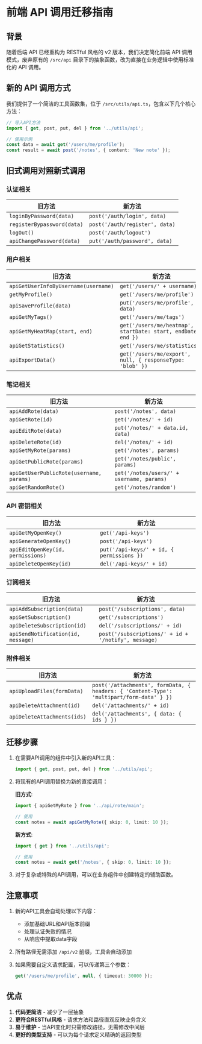 # 前端 API 调用迁移指南

## 背景

随着后端 API 已经重构为 RESTful 风格的 v2 版本，我们决定简化前端 API 调用模式，废弃原有的 `/src/api` 目录下的抽象函数，改为直接在业务逻辑中使用标准化的 API 调用。

## 新的 API 调用方式

我们提供了一个简洁的工具函数集，位于 `/src/utils/api.ts`，包含以下几个核心方法：

```typescript
// 导入API方法
import { get, post, put, del } from '../utils/api';

// 使用示例
const data = await get('/users/me/profile');
const result = await post('/notes', { content: 'New note' });
```

## 旧式调用对照新式调用

### 认证相关

| 旧方法                     | 新方法                         |
| -------------------------- | ------------------------------ |
| `loginByPassword(data)`    | `post('/auth/login', data)`    |
| `registerBypassword(data)` | `post('/auth/register', data)` |
| `logOut()`                 | `post('/auth/logout')`         |
| `apiChangePassword(data)`  | `put('/auth/password', data)`  |

### 用户相关

| 旧方法                               | 新方法                                                         |
| ------------------------------------ | -------------------------------------------------------------- |
| `apiGetUserInfoByUsername(username)` | `get('/users/' + username)`                                    |
| `getMyProfile()`                     | `get('/users/me/profile')`                                     |
| `apiSaveProfile(data)`               | `put('/users/me/profile', data)`                               |
| `apiGetMyTags()`                     | `get('/users/me/tags')`                                        |
| `apiGetMyHeatMap(start, end)`        | `get('/users/me/heatmap', { startDate: start, endDate: end })` |
| `apiGetStatistics()`                 | `get('/users/me/statistics')`                                  |
| `apiExportData()`                    | `get('/users/me/export', null, { responseType: 'blob' })`      |

### 笔记相关

| 旧方法                                   | 新方法                                    |
| ---------------------------------------- | ----------------------------------------- |
| `apiAddRote(data)`                       | `post('/notes', data)`                    |
| `apiGetRote(id)`                         | `get('/notes/' + id)`                     |
| `apiEditRote(data)`                      | `put('/notes/' + data.id, data)`          |
| `apiDeleteRote(id)`                      | `del('/notes/' + id)`                     |
| `apiGetMyRote(params)`                   | `get('/notes', params)`                   |
| `apiGetPublicRote(params)`               | `get('/notes/public', params)`            |
| `apiGetUserPublicRote(username, params)` | `get('/notes/users/' + username, params)` |
| `apiGetRandomRote()`                     | `get('/notes/random')`                    |

### API 密钥相关

| 旧方法                            | 新方法                                    |
| --------------------------------- | ----------------------------------------- |
| `apiGetMyOpenKey()`               | `get('/api-keys')`                        |
| `apiGenerateOpenKey()`            | `post('/api-keys')`                       |
| `apiEditOpenKey(id, permissions)` | `put('/api-keys/' + id, { permissions })` |
| `apiDeleteOpenKey(id)`            | `del('/api-keys/' + id)`                  |

### 订阅相关

| 旧方法                             | 新方法                                              |
| ---------------------------------- | --------------------------------------------------- |
| `apiAddSubscription(data)`         | `post('/subscriptions', data)`                      |
| `apiGetSubscription()`             | `get('/subscriptions')`                             |
| `apiDeleteSubscription(id)`        | `del('/subscriptions/' + id)`                       |
| `apiSendNotification(id, message)` | `post('/subscriptions/' + id + '/notify', message)` |

### 附件相关

| 旧方法                      | 新方法                                                                                   |
| --------------------------- | ---------------------------------------------------------------------------------------- |
| `apiUploadFiles(formData)` | `post('/attachments', formData, { headers: { 'Content-Type': 'multipart/form-data' } })` |
| `apiDeleteAttachment(id)`   | `del('/attachments/' + id)`                                                              |
| `apiDeleteAttachments(ids)` | `del('/attachments', { data: { ids } })`                                                 |

## 迁移步骤

1. 在需要API调用的组件中引入新的API工具：

   ```typescript
   import { get, post, put, del } from '../utils/api';
   ```

2. 将现有的API调用替换为新的直接调用：

   **旧方式**:

   ```typescript
   import { apiGetMyRote } from '../api/rote/main';

   // 使用
   const notes = await apiGetMyRote({ skip: 0, limit: 10 });
   ```

   **新方式**:

   ```typescript
   import { get } from '../utils/api';

   // 使用
   const notes = await get('/notes', { skip: 0, limit: 10 });
   ```

3. 对于复杂或特殊的API调用，可以在业务组件中创建特定的辅助函数。

## 注意事项

1. 新的API工具会自动处理以下内容：

   - 添加基础URL和API版本前缀
   - 处理认证失败的情况
   - 从响应中提取data字段

2. 所有路径无需添加 `/api/v2` 前缀，工具会自动添加

3. 如果需要自定义请求配置，可以传递第三个参数：
   ```typescript
   get('/users/me/profile', null, { timeout: 30000 });
   ```

## 优点

1. **代码更简洁** - 减少了一层抽象
2. **更符合RESTful风格** - 请求方法和路径直观反映业务含义
3. **易于维护** - 当API变化时只需修改路径，无需修改中间层
4. **更好的类型支持** - 可以为每个请求定义精确的返回类型
